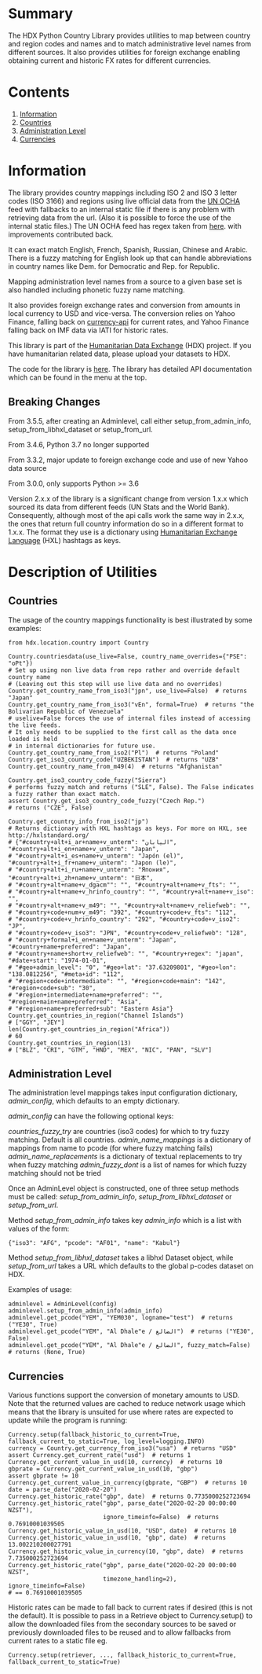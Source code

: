# Summary

The HDX Python Country Library provides utilities to map between country and region
codes and names and to match administrative level names from different sources.
It also provides utilities for foreign exchange enabling obtaining current and historic
FX rates for different currencies.

# Contents

1. [Information](#information)
2. [Countries](#countries)
3. [Administration Level](#administration-level)
4. [Currencies](#currencies)

# Information

The library provides country mappings including ISO 2 and ISO 3 letter codes (ISO 3166)
and regions using live official data from the [UN OCHA](https://vocabulary.unocha.org/)
feed with fallbacks to an internal static file if there is any problem with retrieving
data from the url. (Also it is possible to force the use of the internal static files.)
The UN OCHA feed has regex taken from
[here](https://github.com/konstantinstadler/country_converter/blob/master/country_converter/country_data.tsv).
with improvements contributed back.

It can exact match English, French, Spanish, Russian, Chinese and Arabic. There is a
fuzzy matching for English look up that can handle abbreviations in country names like
Dem. for Democratic and Rep. for Republic.

Mapping administration level names from a source to a given base set is also handled
including phonetic fuzzy name matching.

It also provides foreign exchange rates and conversion from amounts in local currency to
USD and vice-versa. The conversion relies on Yahoo Finance, falling back on
[currency-api](https://github.com/fawazahmed0/currency-api) for current rates,
and Yahoo Finance falling back on IMF data via IATI for historic rates.

This library is part of the [Humanitarian Data Exchange](https://data.humdata.org/)
(HDX) project. If you have humanitarian related data, please upload your datasets to
HDX.

The code for the library is [here](https://github.com/OCHA-DAP/hdx-python-country).
The library has detailed API documentation which can be found in the menu at the top.

## Breaking Changes
From 3.5.5, after creating an Adminlevel, call either setup_from_admin_info,
setup_from_libhxl_dataset or setup_from_url.

From 3.4.6, Python 3.7 no longer supported

From 3.3.2, major update to foreign exchange code and use of new Yahoo data source

From 3.0.0, only supports Python >= 3.6

Version 2.x.x of the library is a significant change from version 1.x.x which sourced
its data from different feeds (UN Stats and the World Bank). Consequently, although
most of the api calls work the same way in 2.x.x, the ones that return full country
information do so in a different format to 1.x.x. The format they use is a dictionary
using [Humanitarian Exchange Language](https://hxlstandard.org/) (HXL) hashtags as keys.

# Description of Utilities

## Countries

The usage of the country mappings functionality is best illustrated by some examples:

    from hdx.location.country import Country

    Country.countriesdata(use_live=False, country_name_overrides={"PSE": "oPt"})
    # Set up using non live data from repo rather and override default country name
    # (Leaving out this step will use live data and no overrides)
    Country.get_country_name_from_iso3("jpn", use_live=False)  # returns "Japan"
    Country.get_country_name_from_iso3("vEn", formal=True)  # returns "the Bolivarian Republic of Venezuela"
    # uselive=False forces the use of internal files instead of accessing the live feeds.
    # It only needs to be supplied to the first call as the data once loaded is held
    # in internal dictionaries for future use.
    Country.get_country_name_from_iso2("Pl")  # returns "Poland"
    Country.get_iso3_country_code("UZBEKISTAN")  # returns "UZB"
    Country.get_country_name_from_m49(4)  # returns "Afghanistan"

    Country.get_iso3_country_code_fuzzy("Sierra")
    # performs fuzzy match and returns ("SLE", False). The False indicates a fuzzy rather than exact match.
    assert Country.get_iso3_country_code_fuzzy("Czech Rep.")
    # returns ("CZE", False)

    Country.get_country_info_from_iso2("jp")
    # Returns dictionary with HXL hashtags as keys. For more on HXL, see http://hxlstandard.org/
    # {"#country+alt+i_ar+name+v_unterm": "اليابان", "#country+alt+i_en+name+v_unterm": "Japan",
    # "#country+alt+i_es+name+v_unterm": "Japón (el)", "#country+alt+i_fr+name+v_unterm": "Japon (le)",
    # "#country+alt+i_ru+name+v_unterm": "Япония", "#country+alt+i_zh+name+v_unterm": "日本",
    # "#country+alt+name+v_dgacm"": "", "#country+alt+name+v_fts": "",
    # "#country+alt+name+v_hrinfo_country": "", "#country+alt+name+v_iso": "",
    # "#country+alt+name+v_m49": "", "#country+alt+name+v_reliefweb": "",
    # "#country+code+num+v_m49": "392", "#country+code+v_fts": "112",
    # "#country+code+v_hrinfo_country": "292", "#country+code+v_iso2": "JP",
    # "#country+code+v_iso3": "JPN", "#country+code+v_reliefweb": "128",
    # "#country+formal+i_en+name+v_unterm": "Japan", "#country+name+preferred": "Japan",
    # "#country+name+short+v_reliefweb": "", "#country+regex": "japan", "#date+start": "1974-01-01",
    # "#geo+admin_level": "0", "#geo+lat": "37.63209801", "#geo+lon": "138.0812256", "#meta+id": "112",
    # "#region+code+intermediate": "", "#region+code+main": "142", "#region+code+sub": "30",
    # "#region+intermediate+name+preferred": "", "#region+main+name+preferred": "Asia",
    # "#region+name+preferred+sub": "Eastern Asia"}
    Country.get_countries_in_region("Channel Islands")
    # ["GGY", "JEY"]
    len(Country.get_countries_in_region("Africa"))
    # 60
    Country.get_countries_in_region(13)
    # ["BLZ", "CRI", "GTM", "HND", "MEX", "NIC", "PAN", "SLV"]

## Administration Level

The administration level mappings takes input configuration dictionary,
*admin_config*, which defaults to an empty dictionary.

*admin_config* can have the following optional keys:

*countries_fuzzy_try* are countries (iso3 codes) for which to try fuzzy matching. Default is all countries.
*admin_name_mappings* is a dictionary of mappings from name to pcode (for where fuzzy matching fails)
*admin_name_replacements* is a dictionary of textual replacements to try when fuzzy matching
*admin_fuzzy_dont* is a list of names for which fuzzy matching should not be tried

Once an AdminLevel object is constructed, one of three setup methods must be
called: *setup_from_admin_info*, *setup_from_libhxl_dataset* or
*setup_from_url*.

Method *setup_from_admin_info* takes key *admin_info* which is a list with
values of the form:

    {"iso3": "AFG", "pcode": "AF01", "name": "Kabul"}

Method *setup_from_libhxl_dataset* takes a libhxl Dataset object, while
*setup_from_url* takes a URL which defaults to the global p-codes dataset on
HDX.

Examples of usage:

    adminlevel = AdminLevel(config)
    adminlevel.setup_from_admin_info(admin_info)
    adminlevel.get_pcode("YEM", "YEM030", logname="test")  # returns ("YE30", True)
    adminlevel.get_pcode("YEM", "Al Dhale"e / الضالع")  # returns ("YE30", False)
    adminlevel.get_pcode("YEM", "Al Dhale"e / الضالع", fuzzy_match=False)  # returns (None, True)

## Currencies

Various functions support the conversion of monetary amounts to USD. Note that the
returned values are cached to reduce network usage which means that the library is
unsuited for use where rates are expected to update while the program is running:

    Currency.setup(fallback_historic_to_current=True, fallback_current_to_static=True, log_level=logging.INFO)
    currency = Country.get_currency_from_iso3("usa")  # returns "USD"
    assert Currency.get_current_rate("usd")  # returns 1
    Currency.get_current_value_in_usd(10, currency)  # returns 10
    gbprate = Currency.get_current_value_in_usd(10, "gbp")
    assert gbprate != 10
    Currency.get_current_value_in_currency(gbprate, "GBP")  # returns 10
    date = parse_date("2020-02-20")
    Currency.get_historic_rate("gbp", date)  # returns 0.7735000252723694
    Currency.get_historic_rate("gbp", parse_date("2020-02-20 00:00:00 NZST"),
                               ignore_timeinfo=False)  # returns 0.76910001039505
    Currency.get_historic_value_in_usd(10, "USD", date)  # returns 10
    Currency.get_historic_value_in_usd(10, "gbp", date)  # returns 13.002210200027791
    Currency.get_historic_value_in_currency(10, "gbp", date)  # returns 7.735000252723694
    Currency.get_historic_rate("gbp", parse_date("2020-02-20 00:00:00 NZST",
                               timezone_handling=2), ignore_timeinfo=False)
    # == 0.76910001039505

Historic rates can be made to fall back to current rates if desired (this is not the
default). It is possible to pass in a Retrieve object to Currency.setup() to allow the
downloaded files from the secondary sources to be saved or previously downloaded files
to be reused and to allow fallbacks from current rates to a static file eg.

    Currency.setup(retriever, ..., fallback_historic_to_current=True, fallback_current_to_static=True)
